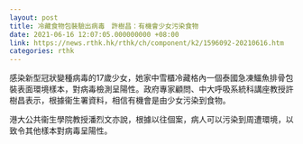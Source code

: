```yaml
---
layout: post
title: 冷藏食物包裝驗出病毒　許樹昌：有機會少女污染食物
date: 2021-06-16 12:07:05.000000000 +08:00
link: https://news.rthk.hk/rthk/ch/component/k2/1596092-20210616.htm
categories: rthk
---
```


感染新型冠狀變種病毒的17歲少女，她家中雪櫃冷藏格內一個泰國急凍鱷魚排骨包裝表面環境樣本，對病毒檢測呈陽性。政府專家顧問、中大呼吸系統科講座教授許樹昌表示，根據衞生署資料，相信有機會是由少女污染到食物。

港大公共衞生學院教授潘烈文亦說，根據以往個案，病人可以污染到周遭環境，以致令其他樣本對病毒呈陽性。
